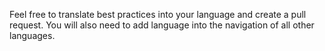 Feel free to translate best practices into your language and create a pull request.
You will also need to add language into the navigation of all other languages.

